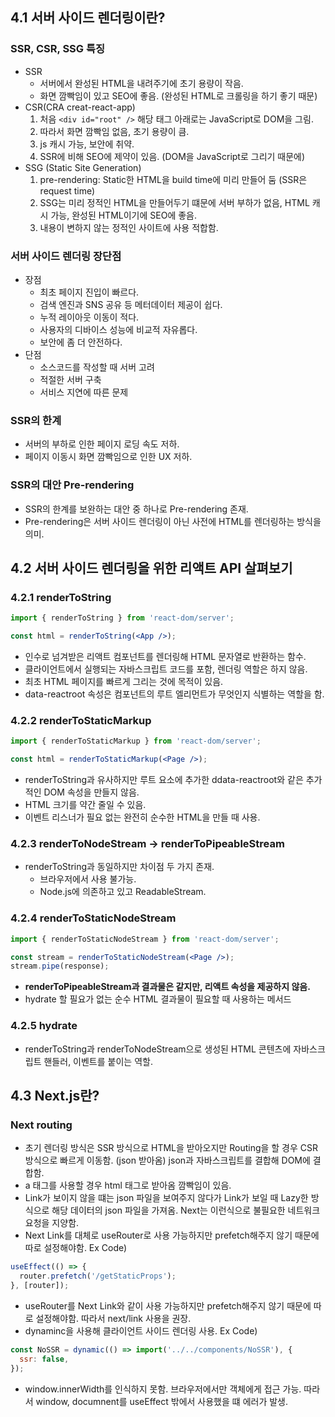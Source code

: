 ## 4.1 서버 사이드 렌더링이란?

### **SSR, CSR, SSG 특징**

- SSR
    - 서버에서 완성된 HTML을 내려주기에 초기 용량이 작음.
    - 화면 깜빡임이 있고 SEO에 좋음. (완성된 HTML로 크롤링을 하기 좋기 때문)
- CSR(CRA creat-react-app)
    1. 처음 `<div id="root" />` 해당 태그 아래로는 JavaScript로 DOM을 그림.
    2. 따라서 화면 깜빡임 없음, 초기 용량이 큼.
    3. js 캐시 가능, 보안에 취약.
    4. SSR에 비해 SEO에 제약이 있음. (DOM을 JavaScript로 그리기 때문에)
- SSG (Static Site Generation)
    1. pre-rendering: Static한 HTML을 build time에 미리 만들어 둠 (SSR은 request time)
    2. SSG는 미리 정적인 HTML을 만들어두기 떄문에 서버 부하가 없음, HTML 캐시 가능, 완성된 HTML이기에 SEO에 좋음.
    3. 내용이 변하지 않는 정적인 사이트에 사용 적합함.

### 서버 사이드 렌더링 장단점

- 장점
    - 최초 페이지 진입이 빠르다.
    - 검색 엔진과 SNS 공유 등 메터데이터 제공이 쉽다.
    - 누적 레이아웃 이동이 적다.
    - 사용자의 디바이스 성능에 비교적 자유롭다.
    - 보안에 좀 더 안전하다.
- 단점
    - 소스코드를 작성할 때 서버 고려
    - 적절한 서버 구축
    - 서비스 지연에 따른 문제

### SSR의 한계

- 서버의 부하로 인한 페이지 로딩 속도 저하.
- 페이지 이동시 화면 깜빡임으로 인한 UX 저하.

### SSR의 대안 Pre-rendering

- SSR의 한계를 보완하는 대안 중 하나로 Pre-rendering 존재.
- Pre-rendering은 서버 사이드 렌더링이 아닌 사전에 HTML를 렌더링하는 방식을 의미.

## 4.2 서버 사이드 렌더링을 위한 리액트 API 살펴보기

### 4.2.1 renderToString

```jsx
import { renderToString } from 'react-dom/server';

const html = renderToString(<App />);
```

- 인수로 넘겨받은 리액트 컴포넌트를 렌더링해 HTML 문자열로 반환하는 함수.
- 클라이언트에서 실행되는 자바스크립트 코드를 포함, 렌더링 역할은 하지 않음.
- 최초 HTML 페이지를 빠르게 그리는 것에 목적이 있음.
- data-reactroot 속성은 컴포넌트의 루트 엘리먼트가 무엇인지 식별하는 역할을 함.

### 4.2.2 renderToStaticMarkup

```jsx
import { renderToStaticMarkup } from 'react-dom/server';

const html = renderToStaticMarkup(<Page />);
```

- renderToString과 유사하지만 루트 요소에 추가한 ddata-reactroot와 같은 추가적인 DOM 속성을 만들지 않음.
- HTML 크기를 약간 줄일 수 있음.
- 이벤트 리스너가 필요 없는 완전히 순수한 HTML을 만들 때 사용.

### 4.2.3 renderToNodeStream -> **renderToPipeableStream**

- renderToString과 동일하지만 차이점 두 가지 존재.
    - 브라우저에서 사용 불가능.
    - Node.js에 의존하고 있고 ReadableStream.

### 4.2.4 renderToStaticNodeStream

```jsx
import { renderToStaticNodeStream } from 'react-dom/server';

const stream = renderToStaticNodeStream(<Page />);
stream.pipe(response);
```

- **renderToPipeableStream과 결과물은 같지만, 리액트 속성을 제공하지 않음.**
- hydrate 할 필요가 없는 순수 HTML 결과물이 필요할 때 사용하는 메서드

### 4.2.5 hydrate

- renderToString과 renderToNodeStream으로 생성된 HTML 콘텐츠에 자바스크립트 핸들러, 이벤트를 붙이는 역할.

## 4.3 Next.js란?

### Next routing

- 초기 렌더링 방식은 SSR 방식으로 HTML을 받아오지만 Routing을 할 경우 CSR 방식으로 빠르게 이동함. (json 받아옴) json과 자바스크립트를 결합해 DOM에 결합함.
- a 태그를 사용할 경우 html 태그로 받아옴 깜빡임이 있음.
- Link가 보이지 않을 떄는 json 파일을 보여주지 않다가 Link가 보일 때 Lazy한 방식으로 해당 데이터의 json 파일을 가져옴. Next는 이런식으로 불필요한 네트워크 요청을 지양함.
- Next Link를 대체로 useRouter로 사용 가능하지만 prefetch해주지 않기 때문에 따로 설정해야함.
Ex Code)

```jsx
useEffect(() => {
  router.prefetch('/getStaticProps');
}, [router]);
```

- useRouter를 Next Link와 같이 사용 가능하지만 prefetch해주지 않기 때문에 따로 설정해야함. 따라서 next/link 사용을 권장.
- dynaminc을 사용해 클라이언트 사이드 렌더링 사용.
Ex Code)

```jsx
const NoSSR = dynamic(() => import('../../components/NoSSR'), {
  ssr: false,
});
```

- window.innerWidth를 인식하지 못함. 브라우저에서만 객체에게 접근 가능. 따라서 window, documnent를 useEffect 밖에서 사용했을 떄 에러가 발생.
